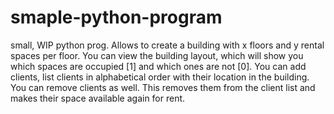 # smaple-python-program
small, WIP python prog. Allows to create a building with x floors and y rental spaces per floor.
You can view the building layout, which will show you which spaces are occupied [1] and which
ones are not [0].  You can add clients, list clients in alphabetical order with their location
in the building. You can remove clients as well. This removes them from the client list and makes
their space available again for rent.
